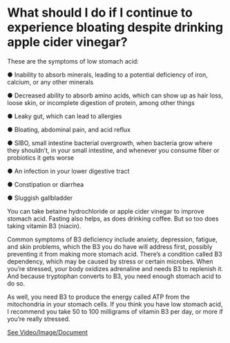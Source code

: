 # What should I do if I continue to experience bloating despite drinking apple cider vinegar?

These are the symptoms of low stomach acid:

● Inability to absorb minerals, leading to a potential deficiency of iron, calcium, or any other minerals

● Decreased ability to absorb amino acids, which can show up as hair loss, loose skin, or incomplete digestion of protein, among other things

● Leaky gut, which can lead to allergies

● Bloating, abdominal pain, and acid reflux

● SIBO, small intestine bacterial overgrowth, when bacteria grow where they shouldn’t, in your small intestine, and whenever you consume fiber or probiotics it gets worse

● An infection in your lower digestive tract

● Constipation or diarrhea

● Sluggish gallbladder

You can take betaine hydrochloride or apple cider vinegar to improve stomach acid. Fasting also helps, as does drinking coffee. But so too does taking vitamin B3 (niacin).

Common symptoms of B3 deficiency include anxiety, depression, fatigue, and skin problems, which the B3 you do have will address first, possibly preventing it from making more stomach acid. There’s a condition called B3 dependency, which may be caused by stress or certain microbes. When you’re stressed, your body oxidizes adrenaline and needs B3 to replenish it. And because tryptophan converts to B3, you need enough stomach acid to do so.

As well, you need B3 to produce the energy called ATP from the mitochondria in your stomach cells. If you think you have low stomach acid, I recommend you take 50 to 100 milligrams of vitamin B3 per day, or more if you’re really stressed.

 [See Video/Image/Document](https://hls-player.drberg.com/asset?path=migrated-assets/still-bloated-even-with-apple-cider-vinegar-drberg)